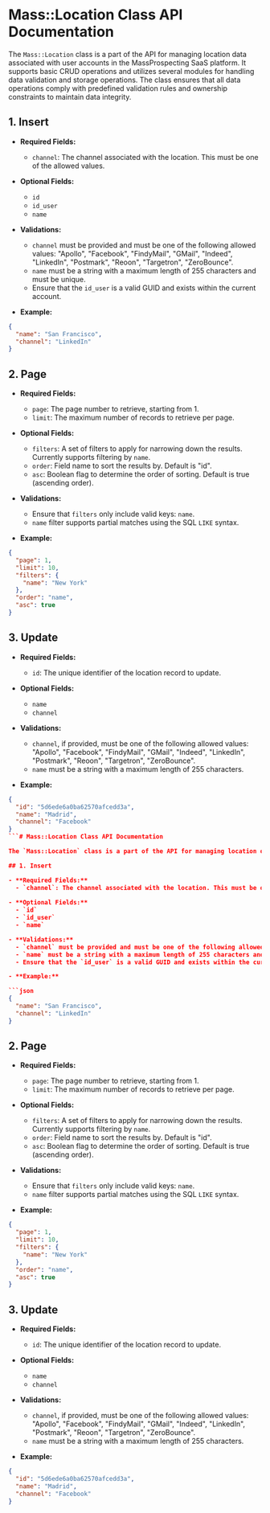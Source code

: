 # Mass::Location Class API Documentation

The `Mass::Location` class is a part of the API for managing location data associated with user accounts in the MassProspecting SaaS platform. It supports basic CRUD operations and utilizes several modules for handling data validation and storage operations. The class ensures that all data operations comply with predefined validation rules and ownership constraints to maintain data integrity.

## 1. Insert

- **Required Fields:**
  - `channel`: The channel associated with the location. This must be one of the allowed values.
  
- **Optional Fields:**
  - `id`
  - `id_user`
  - `name`

- **Validations:**
  - `channel` must be provided and must be one of the following allowed values: "Apollo", "Facebook", "FindyMail", "GMail", "Indeed", "LinkedIn", "Postmark", "Reoon", "Targetron", "ZeroBounce".
  - `name` must be a string with a maximum length of 255 characters and must be unique.
  - Ensure that the `id_user` is a valid GUID and exists within the current account.

- **Example:**

```json
{
  "name": "San Francisco",
  "channel": "LinkedIn"
}
```

## 2. Page

- **Required Fields:**
  - `page`: The page number to retrieve, starting from 1.
  - `limit`: The maximum number of records to retrieve per page.

- **Optional Fields:**
  - `filters`: A set of filters to apply for narrowing down the results. Currently supports filtering by `name`.
  - `order`: Field name to sort the results by. Default is "id".
  - `asc`: Boolean flag to determine the order of sorting. Default is true (ascending order).

- **Validations:**
  - Ensure that `filters` only include valid keys: `name`.
  - `name` filter supports partial matches using the SQL `LIKE` syntax.

- **Example:**

```json
{
  "page": 1,
  "limit": 10,
  "filters": {
    "name": "New York"
  },
  "order": "name",
  "asc": true
}
```

## 3. Update

- **Required Fields:**
  - `id`: The unique identifier of the location record to update.

- **Optional Fields:**
  - `name`
  - `channel`

- **Validations:**
  - `channel`, if provided, must be one of the following allowed values: "Apollo", "Facebook", "FindyMail", "GMail", "Indeed", "LinkedIn", "Postmark", "Reoon", "Targetron", "ZeroBounce".
  - `name` must be a string with a maximum length of 255 characters.

- **Example:**

```json
{
  "id": "5d6ede6a0ba62570afcedd3a",
  "name": "Madrid",
  "channel": "Facebook"
}
```# Mass::Location Class API Documentation

The `Mass::Location` class is a part of the API for managing location data associated with user accounts in the MassProspecting SaaS platform. It supports basic CRUD operations and utilizes several modules for handling data validation and storage operations. The class ensures that all data operations comply with predefined validation rules and ownership constraints to maintain data integrity.

## 1. Insert

- **Required Fields:**
  - `channel`: The channel associated with the location. This must be one of the allowed values.
  
- **Optional Fields:**
  - `id`
  - `id_user`
  - `name`

- **Validations:**
  - `channel` must be provided and must be one of the following allowed values: "Apollo", "Facebook", "FindyMail", "GMail", "Indeed", "LinkedIn", "Postmark", "Reoon", "Targetron", "ZeroBounce".
  - `name` must be a string with a maximum length of 255 characters and must be unique.
  - Ensure that the `id_user` is a valid GUID and exists within the current account.

- **Example:**

```json
{
  "name": "San Francisco",
  "channel": "LinkedIn"
}
```

## 2. Page

- **Required Fields:**
  - `page`: The page number to retrieve, starting from 1.
  - `limit`: The maximum number of records to retrieve per page.

- **Optional Fields:**
  - `filters`: A set of filters to apply for narrowing down the results. Currently supports filtering by `name`.
  - `order`: Field name to sort the results by. Default is "id".
  - `asc`: Boolean flag to determine the order of sorting. Default is true (ascending order).

- **Validations:**
  - Ensure that `filters` only include valid keys: `name`.
  - `name` filter supports partial matches using the SQL `LIKE` syntax.

- **Example:**

```json
{
  "page": 1,
  "limit": 10,
  "filters": {
    "name": "New York"
  },
  "order": "name",
  "asc": true
}
```

## 3. Update

- **Required Fields:**
  - `id`: The unique identifier of the location record to update.

- **Optional Fields:**
  - `name`
  - `channel`

- **Validations:**
  - `channel`, if provided, must be one of the following allowed values: "Apollo", "Facebook", "FindyMail", "GMail", "Indeed", "LinkedIn", "Postmark", "Reoon", "Targetron", "ZeroBounce".
  - `name` must be a string with a maximum length of 255 characters.

- **Example:**

```json
{
  "id": "5d6ede6a0ba62570afcedd3a",
  "name": "Madrid",
  "channel": "Facebook"
}
```
